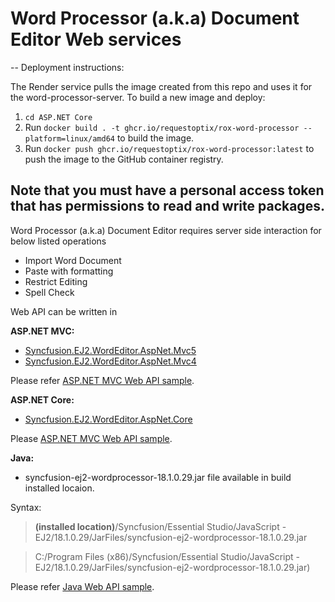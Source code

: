# Word Processor (a.k.a) Document Editor Web services

--
Deployment instructions:

The Render service pulls the image created from this repo and uses it for the word-processor-server. To build a new image and deploy:

1. `cd ASP.NET Core`
2. Run `docker build . -t ghcr.io/requestoptix/rox-word-processor --platform=linux/amd64` to build the image.
3. Run `docker push ghcr.io/requestoptix/rox-word-processor:latest` to push the image to the GitHub container registry.

Note that you must have a personal access token that has permissions to read and write packages.
--

Word Processor (a.k.a) Document Editor requires server side interaction for below listed operations
* Import Word Document
* Paste with formatting
* Restrict Editing
* Spell Check

Web API can be written in

**ASP.NET MVC:**
*	[Syncfusion.EJ2.WordEditor.AspNet.Mvc5](https://www.nuget.org/packages/Syncfusion.EJ2.WordEditor.AspNet.Mvc5)
*	[Syncfusion.EJ2.WordEditor.AspNet.Mvc4](https://www.nuget.org/packages/Syncfusion.EJ2.WordEditor.AspNet.Mvc4)

Please refer [ASP.NET MVC Web API sample](https://github.com/SyncfusionExamples/EJ2-DocumentEditor-WebServices/tree/master/ASP.NET%20MVC).

**ASP.NET Core:**
*   [Syncfusion.EJ2.WordEditor.AspNet.Core](https://www.nuget.org/packages/Syncfusion.EJ2.WordEditor.AspNet.Core)

Please [ASP.NET MVC Web API sample](https://github.com/SyncfusionExamples/EJ2-DocumentEditor-WebServices/tree/master/ASP.NET%20Core).

**Java:**
*   syncfusion-ej2-wordprocessor-18.1.0.29.jar file available in build installed locaion.

Syntax:

>**(installed location)**/Syncfusion/Essential Studio/JavaScript - EJ2/18.1.0.29/JarFiles/syncfusion-ej2-wordprocessor-18.1.0.29.jar

>C:/Program Files (x86)/Syncfusion/Essential Studio/JavaScript - EJ2/18.1.0.29/JarFiles/syncfusion-ej2-wordprocessor-18.1.0.29.jar)

Please refer [Java Web API sample](https://github.com/SyncfusionExamples/EJ2-DocumentEditor-WebServices/tree/master/Java).